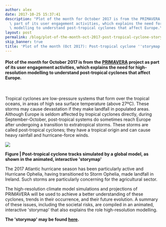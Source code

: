 ```yaml
---
author: alex
date: 2017-10-25 15:37:41
description: "Plot of the month for October 2017 is from the PRIMAVERA project as\
  \ part of its user engagement activities, which explains the need for high-resolution\
  \ modelling to understand post-tropical cyclones that affect Europe.\n\_"
layout: post
permalink: /blog/plot-of-the-month-oct-2017-post-tropical-cyclone-storymap/
skip_banner: true
title: 'Plot of the month (Oct 2017): Post-tropical cyclone ''storymap'''
---
```


<h4>Plot of the month for October 2017 is from the <a href="{{ site.baseurl }}/research/projects/primavera/">PRIMAVERA</a> project as part of its user engagement activities, which explains the need for high-resolution modelling to understand post-tropical cyclones that affect Europe.</h4>
<p> </p>
<p>Tropical cyclones are low-pressure systems that form over the tropical oceans, in areas of high sea surface temperature (above 27ºC). These storms may cause devastation if they make landfall in populated areas. Although Europe is seldom affected by tropical cyclones directly, during September-October, post-tropical systems do sometimes reach Europe after undergoing a transition to extratropical storms. These storms are called post-tropical cyclones; they have a tropical origin and can cause heavy rainfall and hurricane-force winds.</p>
<p></p>
<p><a href="http://uip.primavera-h2020.eu/storymaps/tropical-cyclones"><img src="{{ site.baseurl }}/assets/media/uploads/Figures/post_tropical_cyclones.jpg"></a></p>
<p><strong>Figure | Post-tropical cyclone tracks simulated by a global model, as shown in the animated, interactive 'storymap'</strong></p>
<p></p>
<p>The 2017 Atlantic hurricane season has been particularly active and Hurricane Ophelia, having transitioned to Storm Ophelia, made landfall in Ireland. Such storms are particularly concerning for the agricultural sector.</p>
<p>The high-resolution climate model simulations and projections of PRIMAVERA will be used to achieve a better understanding of these cyclones, trends in their occurrence, and their future evolution. A summary of these issues, including the societal risks, are compiled in an animated, interactive 'storymap' that also explains the role high-resolution modelling.</p>
<p><strong>The 'storymap' may be found <a href="http://uip.primavera-h2020.eu/storymaps/tropical-cyclones">here</a>.</strong></p>
